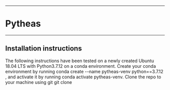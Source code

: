 -------------------------
# Pytheas
-------------------------


## Installation instructions

The following instructions have been tested on a newly created Ubuntu 18.04 LTS with Python3.7.12 on a conda environment. Create your conda environment by running conda create --name pytheas-venv python==3.7.12 , 
and activate it by running conda activate pytheas-venv. 
Clone the repo to your machine using git git clone 

